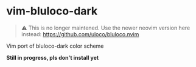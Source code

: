 # vim-bluloco-dark

> ⚠️ This is no longer maintened. Use the newer neovim version here instead: https://github.com/uloco/bluloco.nvim

Vim port of bluloco-dark color scheme

**Still in progress, pls don't install yet**

